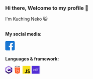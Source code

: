 ### Hi there, Welcome to my profile 👋
I'm Kuching Neko 😺
<br />
<br />


<p><strong>My social media:</strong></p>

<a href="">
  <img align="left" alt="Facebook" height="30" src="https://raw.githubusercontent.com/kuchingneko28/kuchingneko28/main/assets/facebook.png" />
</a>



<br />
<br />

<p><strong>Languages & framework:</strong></p>

<code><img height="25" src="https://raw.githubusercontent.com/kuchingneko28/kuchingneko28/main/assets/c-sharp.png"></code>
<code><img height="25" src="https://raw.githubusercontent.com/kuchingneko28/kuchingneko28/main/assets/html.png"></code>
<code><img height="25" src="https://raw.githubusercontent.com/kuchingneko28/kuchingneko28/main/assets/js.png"></code>
<code><img height="25" src="https://raw.githubusercontent.com/kuchingneko28/kuchingneko28/main/assets/net.png"></code>
